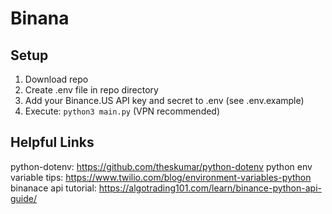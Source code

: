 # Binana

## Setup
1. Download repo
2. Create .env file in repo directory
3. Add your Binance.US API key and secret to .env (see .env.example)
4. Execute: `python3 main.py` (VPN recommended)

## Helpful Links
python-dotenv: https://github.com/theskumar/python-dotenv
python env variable tips: https://www.twilio.com/blog/environment-variables-python
binanace api tutorial: https://algotrading101.com/learn/binance-python-api-guide/
